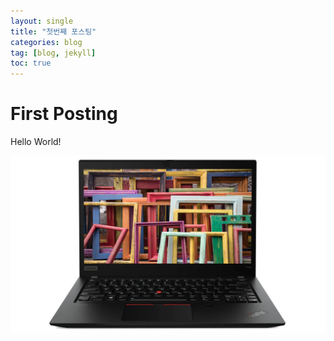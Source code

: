 ```yaml
---
layout: single
title: "첫번째 포스팅"
categories: blog
tag: [blog, jekyll]
toc: true
---
```


# First Posting

Hello World!



<img src="../images/2022-02-09-first-posting/lenovo-laptop-thinkpad-t14s-amd-subseries-gallery-1.jpg" alt="ThinkPad_T14s" style="zoom:67%;" />